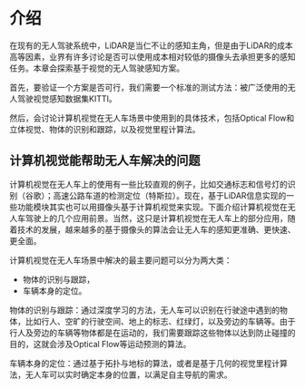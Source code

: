 # 介绍

在现有的无人驾驶系统中，LiDAR是当仁不让的感知主角，但是由于LiDAR的成本高等因素，业界有许多讨论是否可以使用成本相对较低的摄像头去承担更多的感知任务。本章会探索基于视觉的无人驾驶感知方案。

首先，要验证一个方案是否可行，我们需要一个标准的测试方法：被广泛使用的无人驾驶视觉感知数据集KITTI。


然后，会讨论计算机视觉在无人车场景中使用到的具体技术，包括Optical Flow和立体视觉、物体的识别和跟踪，以及视觉里程计算法。



## 计算机视觉能帮助无人车解决的问题

计算机视觉在无人车上的使用有一些比较直观的例子，比如交通标志和信号灯的识别（谷歌）；高速公路车道的检测定位（特斯拉）。现在，基于LiDAR信息实现的一些功能模块其实也可以用摄像头基于计算机视觉来实现。下面介绍计算机视觉在无人车驾驶上的几个应用前景。当然，这只是计算机视觉在无人车上的部分应用，随着技术的发展，越来越多的基于摄像头的算法会让无人车的感知更准确、更快速、更全面。

计算机视觉在无人车场景中解决的最主要问题可以分为两大类：

- 物体的识别与跟踪，
- 车辆本身的定位。


物体的识别与跟踪：通过深度学习的方法，无人车可以识别在行驶途中遇到的物体，比如行人、空旷的行驶空间、地上的标志、红绿灯，以及旁边的车辆等。由于行人及旁边的车辆等物体都是在运动的，我们需要跟踪这些物体以达到防止碰撞的目的，这就会涉及Optical Flow等运动预测的算法。

车辆本身的定位：通过基于拓扑与地标的算法，或者是基于几何的视觉里程计算法，无人车可以实时确定本身的位置，以满足自主导航的需求。
